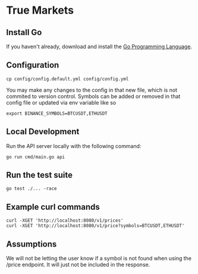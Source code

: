 # True Markets

## Install Go
If you haven't already, download and install the [Go Programming Language](https://go.dev/).

## Configuration
```shell
cp config/config.default.yml config/config.yml
```

You may make any changes to the config in that new file, which is not commited to version control.
Symbols can be added or removed in that config file or updated via env variable like so
```shell
export BINANCE_SYMBOLS=BTCUSDT,ETHUSDT
```

## Local Development
Run the API server locally with the following command:
```shell
go run cmd/main.go api
```

## Run the test suite
```shell
go test ./... -race
```

## Example curl commands
```shell
curl -XGET 'http://localhost:8080/v1/prices'
curl -XGET 'http://localhost:8080/v1/price?symbols=BTCUSDT,ETHUSDT'
```

## Assumptions
We will not be letting the user know if a symbol is not found when using the /price endpoint. It will just not be
included in the response.